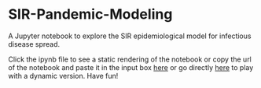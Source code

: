 # SIR-Pandemic-Modeling
A Jupyter notebook to explore the SIR epidemiological model for infectious disease spread.

Click the ipynb file to see a static rendering of the notebook or copy the url of the notebook and paste it in the input box [here](https://nbviewer.jupyter.org/) or go directly [here](https://gesis.mybinder.org/binder/v2/gh/wvslaton/SIR-Pandemic-Modeling/526865ec1210578ae454bb763fdde2b280ff2631?filepath=SIR%20Pandemic%20Model.ipynb) to play with a dynamic version. Have fun!
